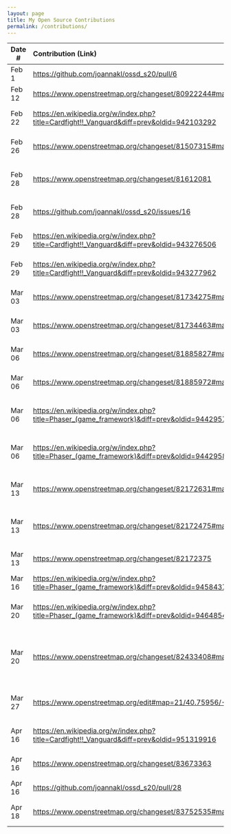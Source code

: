 ```yaml
---
layout: page
title: My Open Source Contributions
permalink: /contributions/
---
```


<!--
Type of the contribution should be "Wikipedia edit", "OpenStreet Map feature", "Documentation", "Course website", "Blog",
"Browse Add-on", etc.

The description should include a brief summary of what you did.

Replace the first row with your own contribution. 

-->





| Date #       | Contribution (Link)  | Type  | Description |
|---|:---|:---|:---|
| Feb 1   | <https://github.com/joannakl/ossd_s20/pull/6>   | course website    |   I updated an old link.    |
| Feb 12  | <https://www.openstreetmap.org/changeset/80922244#map=14/40.6704/-73.8953>  | OpenStreetMap    | I added a location.     |
| Feb 22  | <https://en.wikipedia.org/w/index.php?title=Cardfight!!_Vanguard&diff=prev&oldid=942103292>    | Wikipedia    | Updated game mechanics |
|Feb 26 | <https://www.openstreetmap.org/changeset/81507315#map=19/40.74502/-73.81725> | OpenStreetMap | Added restroom location. |
|Feb 28 | <https://www.openstreetmap.org/changeset/81612081> | OpenStreetMap | Added supermarket in Flushing NY.|
|Feb 28 | <https://github.com/joannakl/ossd_s20/issues/16> | course website | Reported an date typo issue.|
|Feb 29 | <https://en.wikipedia.org/w/index.php?title=Cardfight!!_Vanguard&diff=prev&oldid=943276506> | Wikipedia | Removing unnecessary information.|
|Feb 29 | <https://en.wikipedia.org/w/index.php?title=Cardfight!!_Vanguard&diff=prev&oldid=943277962> | Wikipedia | Removing unnecessary information.|
|Mar 03 | <https://www.openstreetmap.org/changeset/81734275#map=19/40.76038/-73.82752> | OpenStreetMap | Updated restuarant information.| 
|Mar 03 | <https://www.openstreetmap.org/changeset/81734463#map=19/40.76073/-73.82686> | OpenStreetMap | Added restuarant in Flushing. |
|Mar 06 | <https://www.openstreetmap.org/changeset/81885827#map=19/40.75885/-73.83300> | OpenStreetMap | Added KTV location in Flushing. |
|Mar 06 | <https://www.openstreetmap.org/changeset/81885972#map=19/40.76128/-73.82805> | OpenStreetMap | Added restuarant in Flushing. |
|Mar 06 | <https://en.wikipedia.org/w/index.php?title=Phaser_(game_framework)&diff=prev&oldid=944295714> | Wikipedia | Added description about Phaser 4.|
|Mar 06 | <https://en.wikipedia.org/w/index.php?title=Phaser_(game_framework)&diff=prev&oldid=944295868> | Wikipedia | Updated timing of words for Phaser 3.|
|Mar 13 | <https://www.openstreetmap.org/changeset/82172631#map=19/40.75904/-73.83377> | OpenStreetMap | Added gaming universe Flushing.|
|Mar 13|  <https://www.openstreetmap.org/changeset/82172475#map=19/40.75950/-73.83349> | OpenStreetMap | Removed location that doesn't exist anymore.|
|Mar 13| <https://www.openstreetmap.org/changeset/82172375> | OpenStreetMap | Added restuarant in Flushing. |
|Mar 16| <https://en.wikipedia.org/w/index.php?title=Phaser_(game_framework)&diff=prev&oldid=945843764> | Wikipedia | Fixed broken link.|
|Mar 20| <https://en.wikipedia.org/w/index.php?title=Phaser_(game_framework)&diff=prev&oldid=946485417> | Wikipedia | Added link to another wikipedia page. |
|Mar 20 | <https://www.openstreetmap.org/changeset/82433408#map=18/40.71800/-73.98803> | OpenStreetMap | Added arcades and subway restaurant in LES Manhattan. |
|Mar 27 | <https://www.openstreetmap.org/edit#map=21/40.75956/-73.83056> | OpenStreetMap | Added Dunkin Donuts in Flushing. |
|Apr 16 | <https://en.wikipedia.org/w/index.php?title=Cardfight!!_Vanguard&diff=prev&oldid=951319916> | Wikipedia | Added new game release. |
|Apr 16 | <https://www.openstreetmap.org/changeset/83673363> | Open Street Map | Added tea store in Flushing. |
|Apr 16 | <https://github.com/joannakl/ossd_s20/pull/28> | Class Website | Fixed a type. | 
|Apr 18 | <https://www.openstreetmap.org/changeset/83752535#map=17/40.76157/-73.83199> | Open Street Map | Added restaurant in Flushing. |Apr 19 | <https://en.wikipedia.org/wiki/Wei%C3%9F_Schwarz> | Wikipedia | Edited grammar and description. |

